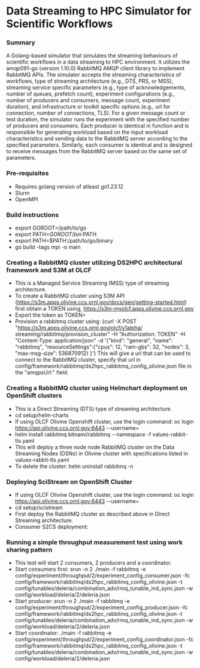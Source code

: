 # Data Streaming to HPC Simulator for Scientific Workflows

### Summary

A Golang-based simulator that simulates the streaming behaviours of scientific workflows in a data streaming to HPC environment. It utilizes the amqp091-go (version 1.10.0) RabbitMQ AMQP client library to implement RabbitMQ APIs. The simulator accepts the streaming characteristics of workflows, type of streaming architecture (e.g., DTS, PRS, or MSS), streaming service specific parameters (e.g., type of acknowledgements, number of queues, prefetch count), experiment configurations (e.g., number of producers and consumers, message count, experiment duration), and infrastructure or toolkit specific options (e.g., url for connection, number of connections, TLS). For a given message count or test duration, the simulator runs the experiment with the specified number of producers and consumers. Each producer is identical in function and is responsible for generating workload based on the input workload characteristics and sending data to the RabbitMQ server according to the specified parameters. Similarly, each consumer is identical and is designed to receive messages from the RabbitMQ server based on the same set of parameters. 

### Pre-requisites
* Requires golang version of atleast go1.23.12
* Slurm
* OpenMPI

### Build instructions
* export GOROOT=/path/to/go
* export PATH=$GOROOT/bin:$PATH
* export PATH=$PATH:/path/to/go/binary
* go build -tags mpi -o main

### Creating a RabbitMQ cluster utilizing DS2HPC architectural framework and S3M at OLCF
* This is a Managed Service Streaming (MSS) type of streaming architecture.
* To create a RabbitMQ cluster using S3M API (https://s3m.apps.olivine.ccs.ornl.gov/docs/gen/getting-started.html) first obtain a TOKEN using, https://s3m-myolcf.apps.olivine.ccs.ornl.gov
* Export the token as TOKEN=<token>
* Provision a rabbitmq cluster using:
{curl -X POST "https://s3m.apps.olivine.ccs.ornl.gov/olcf/v1alpha/ streaming/rabbitmq/provision\_cluster" -H "Authorization: TOKEN" -H "Content-Type: application/json" -d '{"kind": "general", "name": "rabbitmq", "resourceSettings":{"cpus": 12, "ram-gbs": 32, "nodes": 3, "max-msg-size": 536870912} }'}
This will give a url that can be used to connect to the RabbitMQ cluster, specify that url in config/framework/rabbitmq/ds2hpc_rabbitmq_config_olivine.json file in the "amqpsUrl:" field.

### Creating a RabbitMQ cluster using Helmchart deployment on OpenShift clusters
* This is a Direct Streaming (DTS) type of streaming architecture.
* cd setup/helm-charts
* If using OLCF Olivine Openshift cluster, use the login command: oc login https://api.olivine.ccs.ornl.gov:6443 --username=<username>
* helm install rabbitmq bitnami/rabbitmq --namespace <namespace> -f values-rabbit-tls.yaml
* This will deploy a three node node RabbitMQ cluster on the Data Streaming Nodes (DSNs) in Olivine cluster with specifications listed in values-rabbit-tls.yaml
* To delete the cluster: helm uninstall rabbitmq -n <namespace>

### Deploying SciStream on OpenShift Cluster
* If using OLCF Olivine Openshift cluster, use the login command: oc login https://api.olivine.ccs.ornl.gov:6443 --username=<username>
* cd setup/scistream
* First deploy the RabbitMQ cluster as described above in Direct Streaming architecture.
* Consumer S2CS deployment:


### Running a simple throughput measurement test using work sharing pattern
* This test will start 2 consumers, 2 producers and a coordinator.
* Start consumers first:
srun -n 2 ./main -f rabbitmq -e config/experiment/throughput/2/experiment_config_consumer.json -fc config/framework/rabbitmq/ds2hpc_rabbitmq_config_olivine.json -t config/tunables/deleria/combination_adv/rmq_tunable_ind_sync.json -w config/workload/deleria/2/deleria.json
* Start producer:
srun -n 2 ./main -f rabbitmq -e config/experiment/throughput/2/experiment_config_producer.json -fc config/framework/rabbitmq/ds2hpc_rabbitmq_config_olivine.json -t config/tunables/deleria/combination_adv/rmq_tunable_ind_sync.json -w config/workload/deleria/2/deleria.json
* Start coordinator:
./main -f rabbitmq -e config/experiment/throughput/2/experiment_config_coordinator.json -fc config/framework/rabbitmq/ds2hpc_rabbitmq_config_olivine.json -t config/tunables/deleria/combination_adv/rmq_tunable_ind_sync.json -w config/workload/deleria/2/deleria.json
